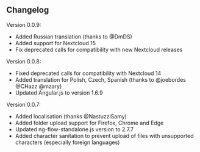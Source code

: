 Changelog
-------------

Version 0.0.9:
- Added Russian translation (thanks to @DmDS)
- Added support for Nextcloud 15
- Fix deprecated calls for compatibility with new Nextcloud releases

Version 0.0.8:
- Fixed deprecated calls for compatibility with Nextcloud 14
- Added translation for Polish, Czech, Spanish (thanks to @joebordes @CHazz @mzary)
- Updated Angular.js to version 1.6.9

Version 0.0.7:
- Added localisation (thanks @NastuzziSamy)
- Added folder upload support for Firefox, Chrome and Edge
- Updated ng-flow-standalone.js version to 2.7.7
- Added character sanitation to prevent upload of files with unsupported characters (especially foreign languages)

